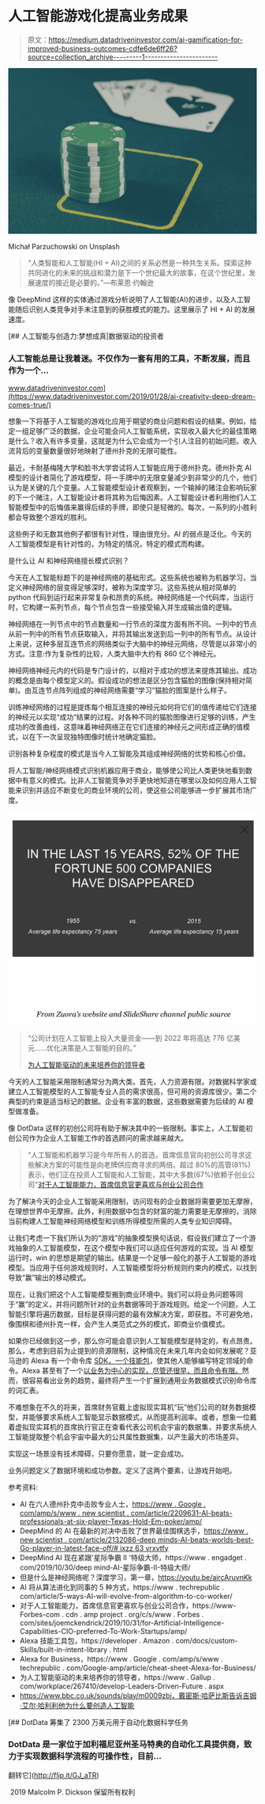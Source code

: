 # 人工智能游戏化提高业务成果

> 原文：<https://medium.datadriveninvestor.com/ai-gamification-for-improved-business-outcomes-cdfe6de6ff26?source=collection_archive---------1----------------------->

![](img/17d7e0f29265e2e209ad8dfdb8219cfc.png)

Michał Parzuchowski on Unsplash

> “人类智能和人工智能(HI + AI)之间的关系必然是一种共生关系。探索这种共同进化的未来的挑战和潜力是下一个世纪最大的故事，在这个世纪里，发展速度的接近是必要的。”—布莱恩·约翰逊

像 DeepMind 这样的实体通过游戏分析说明了人工智能(AI)的进步，以及人工智能随后识别人类竞争对手未注意到的获胜模式的能力。这里展示了 HI + AI 的发展速度。

[](https://www.datadriveninvestor.com/2019/01/28/ai-creativity-deep-dream-comes-true/) [## 人工智能与创造力:梦想成真|数据驱动的投资者

### 人工智能总是让我着迷。不仅作为一套有用的工具，不断发展，而且作为一个…

www.datadriveninvestor.com](https://www.datadriveninvestor.com/2019/01/28/ai-creativity-deep-dream-comes-true/) 

想象一下将基于人工智能的游戏化应用于期望的商业问题和假设的结果。例如，给定一组足够广泛的数据，企业可能会问人工智能系统，实现收入最大化的最佳策略是什么？收入有许多变量，这就是为什么它会成为一个引人注目的初始问题。收入流背后的变量数量很好地映射了德州扑克的无限可能性。

最近，卡耐基梅隆大学和脸书大学尝试将人工智能应用于德州扑克。德州扑克 AI 模型的设计者简化了游戏模型，将一手牌中的无限变量减少到非常少的几个，他们认为是关键的几个变量。人工智能模型设计者观察到，一个输掉的赌注会影响玩家的下一个赌注，人工智能设计者将其称为后悔因素。人工智能设计者利用他们人工智能模型中的后悔值来赢得后续的手牌，即使只是轻微的。每次，一系列的小胜利都会导致整个游戏的胜利。

这些例子和无数其他例子都很有针对性，理由很充分。AI 的弱点是泛化。今天的人工智能模型是有针对性的，为特定的情况，特定的模式而构建。

是什么让 AI 和神经网络擅长模式识别？

今天在人工智能标题下的是神经网络的基础形式。这些系统也被称为机器学习，当定义神经网络的层变得足够深时，被称为深度学习。这些系统从相对简单的 python 代码到运行起来非常复杂和昂贵的系统。神经网络是一个代码库，当运行时，它构建一系列节点，每个节点包含一些接受输入并生成输出值的逻辑。

神经网络在一列节点中的节点数量和一行节点的深度方面有所不同。一列中的节点从前一列中的所有节点获取输入，并将其输出发送到后一列中的所有节点。从设计上来说，这种多层互连节点的网络类似于大脑中的神经元网络，尽管是以非常小的方式。注意:作为复杂性的比较，人类大脑中大约有 860 亿个神经元。

神经网络神经元内的代码是专门设计的，以相对于成功的想法来提炼其输出。成功的概念是由每个模型定义的。假设成功的想法是区分包含猫脸的图像(保持相对简单)。由互连节点阵列组成的神经网络需要“学习”猫脸的图案是什么样子。

训练神经网络的过程是提炼每个相互连接的神经元如何将它们的值传递给它们连接的神经元以实现“成功”结果的过程。对各种不同的猫脸图像进行足够的训练，产生成功的改善曲线，这意味着神经网络正在它们连接的神经元之间形成正确的值模式，以在下一次呈现独特图像时统计地确定猫脸。

识别各种复杂程度的模式是当今人工智能及其组成神经网络的优势和核心价值。

将人工智能/神经网络模式识别机器应用于商业，能够使公司比人类更快地看到数据中有意义的模式。比非人工智能竞争对手更快地知道在哪里以及如何应用人工智能来识别并适应不断变化的商业环境的公司，使这些公司能够进一步扩展其市场广度。

![](img/8ec02c4d499e69c0d317698b43b32df2.png)

> “公司计划在人工智能上投入大量资金——到 2022 年将高达 776 亿美元……优化决策是人工智能的目的。”
> 
> [为人工智能驱动的未来培养你的领导者](https://www.gallup.com/workplace/267410/develop-leaders-driven-future.aspx)

今天的人工智能采用限制通常分为两大类。首先，人力资源有限。对数据科学家或建立人工智能模型的人工智能专业人员的需求很高，但可用的资源库很少。第二个典型的约束是适当标记的数据。企业有丰富的数据，这些数据需要为后续的 AI 模型做准备。

像 DotData 这样的初创公司将有助于解决其中的一些限制。事实上，人工智能初创公司作为企业人工智能工作的首选顾问的需求越来越大。

> “人工智能和机器学习是今年所有人的首选，首席信息官向初创公司寻求这些解决方案的可能性是向老牌供应商寻求的两倍。超过 80%的高管(81%)表示，他们正在投资人工智能和人工智能，其中大多数(67%)依赖于创业公司"[对于人工智能能力，首席信息官更喜欢与创业公司合作](https://www-forbes-com.cdn.ampproject.org/c/s/www.forbes.com/sites/joemckendrick/2019/10/31/for-artificial-intelligence-capabilities-cios-prefer-to-work-with-startups/amp/)

为了解决今天的企业人工智能采用限制，访问现有的企业数据将需要更加无摩擦，在理想世界中无摩擦。此外，利用数据中包含的财富的能力需要是无摩擦的，消除当前构建人工智能神经网络模型和训练所得模型所需的人类专业知识障碍。

让我们考虑一下我们所认为的“游戏”的抽象模型换句话说，假设我们建立了一个游戏抽象的人工智能模型，在这个模型中我们可以适应任何游戏的实现。当 AI 模型运行时，win 的思想是期望的输出。结果是一个足够一般化的基于人工智能的游戏模型。当应用于任何游戏规则时，人工智能模型将分析规则约束内的模式，以找到导致“赢”输出的移动模式。

现在，让我们把这个人工智能模型搬到商业环境中。我们可以将业务问题等同于“赢”的定义，并将问题所针对的业务数据等同于游戏规则。给定一个问题，人工智能引擎将遍历数据，目标是获得问题的最有效解决方案，即获胜。不可避免地，像围棋和德州扑克一样，会产生人类范式之外的模式，即商业价值模式。

如果你已经做到这一步，那么你可能会意识到人工智能模型是特定的，有点昂贵。那么，考虑到目前为止提到的资源限制，这种情况在未来几年内会如何发展呢？亚马逊的 Alexa 有一个命令库 [SDK，一个技能包](https://developer.amazon.com/docs/smapi/quick-start-alexa-skills-kit-command-line-interface.html)，使其他人能够编写特定领域的命令。Alexa 甚至有了一个[以业务为中心的实现，尽管还很早，而且命令有限。](https://www.techrepublic.com/article/cheat-sheet-alexa-for-business/)然而，很容易看出业务的趋势，最终将产生一个扩展到通用业务数据模式识别命令库的词汇表。

不难想象在不久的将来，首席财务官戴上虚拟现实耳机“玩”他们公司的财务数据模型，并能够要求系统人工智能显示数据模式，从而提高利润率。或者，想象一位戴着虚拟现实耳机的首席执行官正在查看代表公司机会宇宙的数据集，并要求系统人工智能提取整个机会宇宙中最大的公共属性数据集，以产生最大的市场差异。

实现这一场景没有技术障碍，只要你愿意，就一定会成功。

业务问题定义了数据环境和成功参数。定义了这两个要素，让游戏开始吧。

参考资料:

*   AI 在六人德州扑克中击败专业人士，[https://www . Google . com/amp/s/www . new scientist . com/article/2209631-AI-beats-professionals-at-six-player-Texas-Hold-Em-poker/amp/](https://www.google.com/amp/s/www.newscientist.com/article/2209631-ai-beats-professionals-at-six-player-texas-hold-em-poker/amp/)
*   DeepMind 的 AI 在最新的对决中击败了世界最佳围棋选手，[https://www . new scientist . com/article/2132086-deep minds-AI-beats-worlds-best-Go-player-in-latest-face-off/# ixzz 63 vrxvtfy](https://www.newscientist.com/article/2132086-deepminds-ai-beats-worlds-best-go-player-in-latest-face-off/#ixzz63vrXvTfY)
*   DeepMind AI 现在紧跟'星际争霸 II '特级大师，https://www . engadget . com/2019/10/30/deep mind-AI-星际争霸-II-特级大师/
*   但是什么是神经网络呢？深度学习，第一章，https://youtu.be/aircAruvnKk
*   AI 将从算法进化到同事的 5 种方式，https://www . techrepublic . com/article/5-ways-AI-will-evolve-from-algorithm-to-co-worker/
*   对于人工智能能力，首席信息官更喜欢与创业公司合作，https://www-Forbes-com . cdn . amp project . org/c/s/www . Forbes . com/sites/joemckendrick/2019/10/31/for-Artificial-Intelligence-Capabilities-CIO-preferred-To-Work-Startups/amp/
*   Alexa 技能工具包，https://developer . Amazon . com/docs/custom-Skills/built-in-intent-library . html
*   Alexa for Business，https://www . Google . com/amp/s/www . techrepublic . com/Google-amp/article/cheat-sheet-Alexa-for-Business/
*   为人工智能驱动的未来培养你的领导者，https://www . Gallup . com/workplace/267410/develop-Leaders-Driven-Future . aspx
*   https://www.bbc.co.uk/sounds/play/m0009zbj，戴密斯·哈萨比斯告诉吉姆·艾尔·哈利利他为什么要创造人工智能

[](http://flip.it/GJ_aTR) [## DotData 筹集了 2300 万美元用于自动化数据科学任务

### DotData 是一家位于加利福尼亚州圣马特奥的自动化工具提供商，致力于实现数据科学流程的可操作性，目前…

翻转它](http://flip.it/GJ_aTR) 

️ 2019 Malcolm P. Dickson 保留所有权利